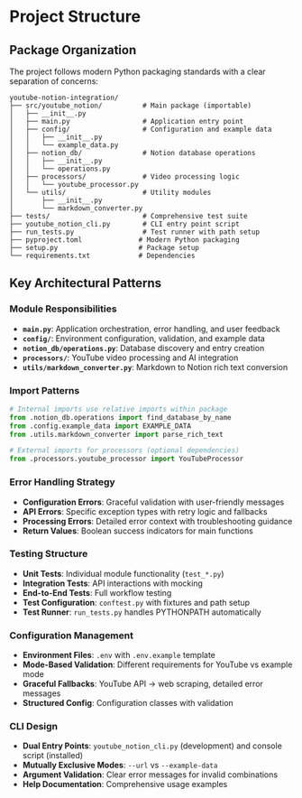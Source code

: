 # Project Structure

## Package Organization

The project follows modern Python packaging standards with a clear separation of concerns:

```
youtube-notion-integration/
├── src/youtube_notion/          # Main package (importable)
│   ├── __init__.py
│   ├── main.py                  # Application entry point
│   ├── config/                  # Configuration and example data
│   │   ├── __init__.py
│   │   └── example_data.py
│   ├── notion_db/               # Notion database operations
│   │   ├── __init__.py
│   │   └── operations.py
│   ├── processors/              # Video processing logic
│   │   └── youtube_processor.py
│   └── utils/                   # Utility modules
│       ├── __init__.py
│       └── markdown_converter.py
├── tests/                       # Comprehensive test suite
├── youtube_notion_cli.py        # CLI entry point script
├── run_tests.py                 # Test runner with path setup
├── pyproject.toml              # Modern Python packaging
├── setup.py                    # Package setup
└── requirements.txt            # Dependencies
```

## Key Architectural Patterns

### Module Responsibilities

- **`main.py`**: Application orchestration, error handling, and user feedback
- **`config/`**: Environment configuration, validation, and example data
- **`notion_db/operations.py`**: Database discovery and entry creation
- **`processors/`**: YouTube video processing and AI integration
- **`utils/markdown_converter.py`**: Markdown to Notion rich text conversion

### Import Patterns

```python
# Internal imports use relative imports within package
from .notion_db.operations import find_database_by_name
from .config.example_data import EXAMPLE_DATA
from .utils.markdown_converter import parse_rich_text

# External imports for processors (optional dependencies)
from .processors.youtube_processor import YouTubeProcessor
```

### Error Handling Strategy

- **Configuration Errors**: Graceful validation with user-friendly messages
- **API Errors**: Specific exception types with retry logic and fallbacks
- **Processing Errors**: Detailed error context with troubleshooting guidance
- **Return Values**: Boolean success indicators for main functions

### Testing Structure

- **Unit Tests**: Individual module functionality (`test_*.py`)
- **Integration Tests**: API interactions with mocking
- **End-to-End Tests**: Full workflow testing
- **Test Configuration**: `conftest.py` with fixtures and path setup
- **Test Runner**: `run_tests.py` handles PYTHONPATH automatically

### Configuration Management

- **Environment Files**: `.env` with `.env.example` template
- **Mode-Based Validation**: Different requirements for YouTube vs example mode
- **Graceful Fallbacks**: YouTube API → web scraping, detailed error messages
- **Structured Config**: Configuration classes with validation

### CLI Design

- **Dual Entry Points**: `youtube_notion_cli.py` (development) and console script (installed)
- **Mutually Exclusive Modes**: `--url` vs `--example-data`
- **Argument Validation**: Clear error messages for invalid combinations
- **Help Documentation**: Comprehensive usage examples